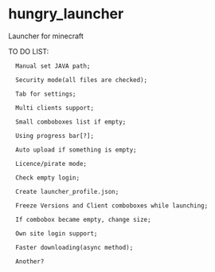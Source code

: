 hungry_launcher
===============

Launcher for minecraft

TO DO LIST:
	  
	  Manual set JAVA path;
	  
	  Security mode(all files are checked);

      Tab for settings;

      Multi clients support;
      
	  Small comboboxes list if empty;
	  
      Using progress bar[?];

      Auto upload if something is empty; 

      Licence/pirate mode;
	  
	  Check empty login;
	  
	  Create launcher_profile.json;
	  
	  Freeze Versions and Client comboboxes while launching;
	  
	  If combobox became empty, change size;

      Own site login support; 
	  
	  Faster downloading(async method);
	  
      Another? 
